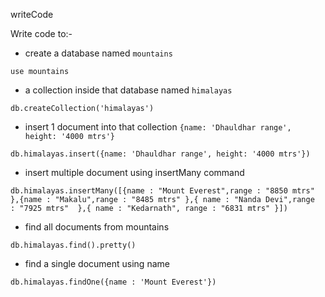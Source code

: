 writeCode

Write code to:-

- create a database named `mountains`
```
use mountains
```

- a collection inside that database named `himalayas`
```
db.createCollection('himalayas')
```

- insert 1 document into that collection `{name: 'Dhauldhar range', height: '4000 mtrs'}`

```
db.himalayas.insert({name: 'Dhauldhar range', height: '4000 mtrs'})
```

- insert multiple document using insertMany command
```
db.himalayas.insertMany([{name : "Mount Everest",range : "8850 mtrs" },{name : "Makalu",range : "8485 mtrs" },{ name : "Nanda Devi",range 
: "7925 mtrs"  },{ name : "Kedarnath", range : "6831 mtrs" }])
```

- find all documents from mountains
```
db.himalayas.find().pretty()
```

- find a single document using name
```
db.himalayas.findOne({name : 'Mount Everest'})
```
